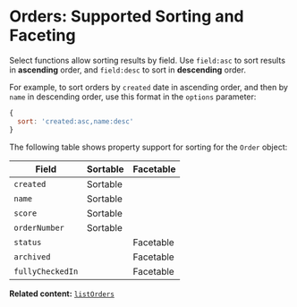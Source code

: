 # Orders: Supported Sorting and Faceting

Select functions allow sorting results by field. Use `field:asc` to sort results in **ascending** order, and `field:desc` to sort in **descending** order. 

For example, to sort orders by `created` date in ascending order, and then by `name` in descending order, use this format in the `options` parameter: 

```js
{
  sort: 'created:asc,name:desc'
}  
```

The following table shows property support for sorting for the `Order` object:

| Field              | Sortable | Facetable |
|--------------------|----------|-----------|
| `created`          | Sortable |           |
| `name`             | Sortable |           |
| `score`            | Sortable |           |
| `orderNumber`      | Sortable |           |
| `status`           |          | Facetable |
| `archived`         |          | Facetable |
| `fullyCheckedIn`   |          | Facetable |

__Related content:__
[`listOrders`](/wix-events-v2/orders/listorders)